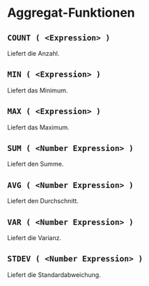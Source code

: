 # Aggregat-Funktionen

## `COUNT ( <Expression> )`

Liefert die Anzahl.

## `MIN ( <Expression> )`

Liefert das Minimum.

## `MAX ( <Expression> )`

Liefert das Maximum.

## `SUM ( <Number Expression> )`

Liefert den Summe.

## `AVG ( <Number Expression> )`

Liefert den Durchschnitt.

## `VAR ( <Number Expression> )`

Liefert die Varianz.

## `STDEV ( <Number Expression> )`

Liefert die Standardabweichung.
